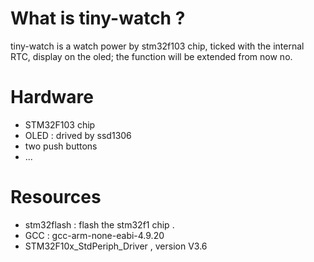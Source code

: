 # What is  tiny-watch ?

tiny-watch is a watch power by stm32f103 chip, ticked with the internal RTC, display on the oled; the function will be extended from now no.

# Hardware 

- STM32F103 chip
- OLED : drived by ssd1306
- two push buttons
- ...

# Resources

- stm32flash : flash the stm32f1 chip .
- GCC : gcc-arm-none-eabi-4.9.20
- STM32F10x_StdPeriph_Driver , version V3.6
